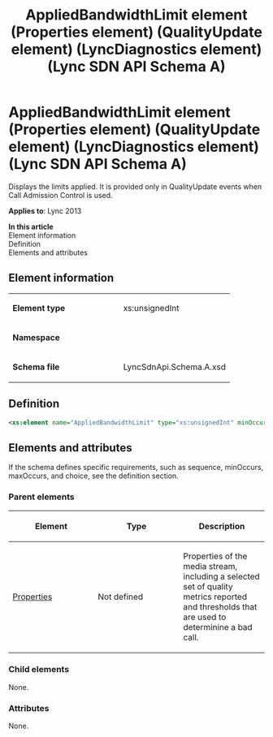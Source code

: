 ﻿---
title: AppliedBandwidthLimit element (Properties element) (QualityUpdate element) (LyncDiagnostics element) (Lync SDN API Schema A)
TOCTitle: AppliedBandwidthLimit element
ms:assetid: 0532dc39-5e76-3b4b-c91b-78cce2a3e9c4
ms:mtpsurl: https://msdn.microsoft.com/en-us/library/Dn775104(v=office.15)
ms:contentKeyID: 62626079
ms.date: 07/24/2014
mtps_version: v=office.15
dev_langs:
- xml
---

# AppliedBandwidthLimit element (Properties element) (QualityUpdate element) (LyncDiagnostics element) (Lync SDN API Schema A)

Displays the limits applied. It is provided only in QualityUpdate events when Call Admission Control is used.


**Applies to**: Lync 2013

**In this article**  
Element information  
Definition  
Elements and attributes  

## Element information

<table>
<colgroup>
<col style="width: 50%" />
<col style="width: 50%" />
</colgroup>
<tbody>
<tr class="odd">
<td><p><strong>Element type</strong></p></td>
<td><p>xs:unsignedInt</p></td>
</tr>
<tr class="even">
<td><p><strong>Namespace</strong></p></td>
<td><p></p></td>
</tr>
<tr class="odd">
<td><p><strong>Schema file</strong></p></td>
<td><p>LyncSdnApi.Schema.A.xsd</p></td>
</tr>
</tbody>
</table>


## Definition

``` xml
<xs:element name="AppliedBandwidthLimit" type="xs:unsignedInt" minOccurs="0"></xs:element>
```

## Elements and attributes

If the schema defines specific requirements, such as sequence, minOccurs, maxOccurs, and choice, see the definition section.

### Parent elements

<table>
<colgroup>
<col style="width: 33%" />
<col style="width: 33%" />
<col style="width: 33%" />
</colgroup>
<thead>
<tr class="header">
<th><p>Element</p></th>
<th><p>Type</p></th>
<th><p>Description</p></th>
</tr>
</thead>
<tbody>
<tr class="odd">
<td><p><a href="properties-element-qualityupdate-element-lyncdiagnostics-element-lync-sdn-api-schema-a.md">Properties</a></p></td>
<td><p>Not defined</p></td>
<td><p>Properties of the media stream, including a selected set of quality metrics reported and thresholds that are used to determinine a bad call.</p></td>
</tr>
</tbody>
</table>


### Child elements

None.

### Attributes

None.

